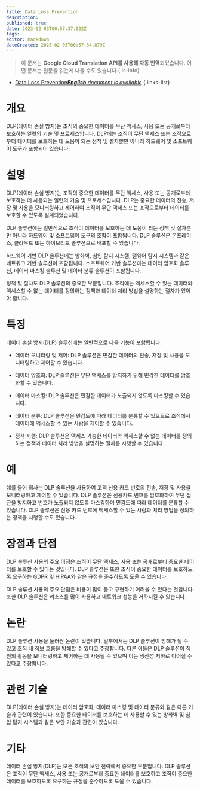 ```yaml
---
title: Data Loss Prevention
description: 
published: true
date: 2023-02-03T00:57:37.022Z
tags: 
editor: markdown
dateCreated: 2023-02-03T00:57:34.879Z
---
```


> 이 문서는 **Google Cloud Translation API를 사용해 자동 번역**되었습니다.
어떤 문서는 원문을 읽는게 나을 수도 있습니다.{.is-info}



- [Data Loss Prevention***English** document is available*](/en/Knowledge-base/Dictionary/data-loss-prevention)
{.links-list}


# 개요
DLP(데이터 손실 방지)는 조직의 중요한 데이터를 무단 액세스, 사용 또는 공개로부터 보호하는 일련의 기술 및 프로세스입니다. DLP에는 조직이 무단 액세스 또는 조작으로부터 데이터를 보호하는 데 도움이 되는 정책 및 절차뿐만 아니라 하드웨어 및 소프트웨어 도구가 포함되어 있습니다.

# 설명
DLP(데이터 손실 방지)는 조직의 중요한 데이터를 무단 액세스, 사용 또는 공개로부터 보호하는 데 사용되는 일련의 기술 및 프로세스입니다. DLP는 중요한 데이터의 전송, 저장 및 사용을 모니터링하고 제어하여 조직이 무단 액세스 또는 조작으로부터 데이터를 보호할 수 있도록 설계되었습니다.

DLP 솔루션에는 일반적으로 조직이 데이터를 보호하는 데 도움이 되는 정책 및 절차뿐만 아니라 하드웨어 및 소프트웨어 도구의 조합이 포함됩니다. DLP 솔루션은 온프레미스, 클라우드 또는 하이브리드 솔루션으로 배포할 수 있습니다.

하드웨어 기반 DLP 솔루션에는 방화벽, 침입 탐지 시스템, 맬웨어 탐지 시스템과 같은 네트워크 기반 솔루션이 포함됩니다. 소프트웨어 기반 솔루션에는 데이터 암호화 솔루션, 데이터 마스킹 솔루션 및 데이터 분류 솔루션이 포함됩니다.

정책 및 절차도 DLP 솔루션의 중요한 부분입니다. 조직에는 액세스할 수 있는 데이터와 액세스할 수 없는 데이터를 정의하는 정책과 데이터 처리 방법을 설명하는 절차가 있어야 합니다.

# 특징
데이터 손실 방지(DLP) 솔루션에는 일반적으로 다음 기능이 포함됩니다.

- 데이터 모니터링 및 제어: DLP 솔루션은 민감한 데이터의 전송, 저장 및 사용을 모니터링하고 제어할 수 있습니다.

- 데이터 암호화: DLP 솔루션은 무단 액세스를 방지하기 위해 민감한 데이터를 암호화할 수 있습니다.

- 데이터 마스킹: DLP 솔루션은 민감한 데이터가 노출되지 않도록 마스킹할 수 있습니다.

- 데이터 분류: DLP 솔루션은 민감도에 따라 데이터를 분류할 수 있으므로 조직에서 데이터에 액세스할 수 있는 사람을 제어할 수 있습니다.

- 정책 시행: DLP 솔루션은 액세스 가능한 데이터와 액세스할 수 없는 데이터를 정의하는 정책과 데이터 처리 방법을 설명하는 절차를 시행할 수 있습니다.

# 예
예를 들어 회사는 DLP 솔루션을 사용하여 고객 신용 카드 번호의 전송, 저장 및 사용을 모니터링하고 제어할 수 있습니다. DLP 솔루션은 신용카드 번호를 암호화하여 무단 접근을 방지하고 번호가 노출되지 않도록 마스킹하며 민감도에 따라 데이터를 분류할 수 있습니다. DLP 솔루션은 신용 카드 번호에 액세스할 수 있는 사람과 처리 방법을 정의하는 정책을 시행할 수도 있습니다.

# 장점과 단점
DLP 솔루션 사용의 주요 이점은 조직이 무단 액세스, 사용 또는 공개로부터 중요한 데이터를 보호할 수 있다는 것입니다. DLP 솔루션은 또한 조직이 중요한 데이터를 보호하도록 요구하는 GDPR 및 HIPAA와 같은 규정을 준수하도록 도울 수 있습니다.

DLP 솔루션 사용의 주요 단점은 비용이 많이 들고 구현하기 어려울 수 있다는 것입니다. 또한 DLP 솔루션은 리소스를 많이 사용하고 네트워크 성능을 저하시킬 수 있습니다.

# 논란
DLP 솔루션 사용을 둘러싼 논란이 있습니다. 일부에서는 DLP 솔루션이 방해가 될 수 있고 조직 내 정보 흐름을 방해할 수 있다고 주장합니다. 다른 이들은 DLP 솔루션이 직원의 활동을 모니터링하고 제어하는 데 사용될 수 있으며 이는 생산성 저하로 이어질 수 있다고 주장합니다.

# 관련 기술
DLP(데이터 손실 방지)는 데이터 암호화, 데이터 마스킹 및 데이터 분류와 같은 다른 기술과 관련이 있습니다. 또한 중요한 데이터를 보호하는 데 사용할 수 있는 방화벽 및 침입 탐지 시스템과 같은 보안 기술과 관련이 있습니다.

# 기타
데이터 손실 방지(DLP)는 모든 조직의 보안 전략에서 중요한 부분입니다. DLP 솔루션은 조직이 무단 액세스, 사용 또는 공개로부터 중요한 데이터를 보호하고 조직이 중요한 데이터를 보호하도록 요구하는 규정을 준수하도록 도울 수 있습니다.